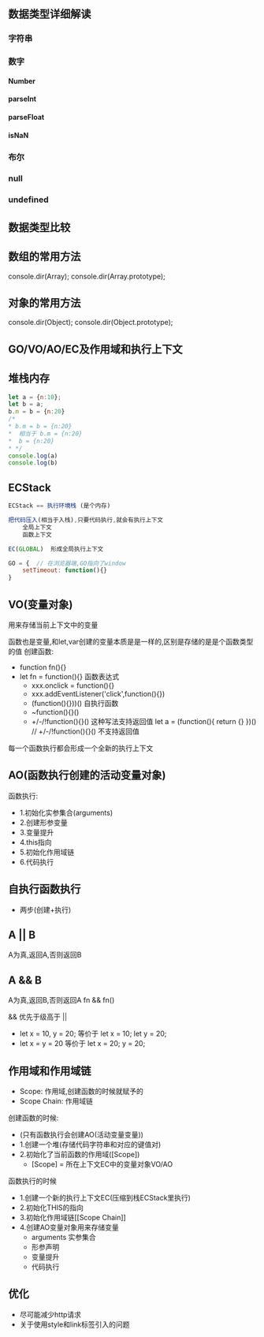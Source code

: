 ## 数据类型详细解读
### 字符串
### 数字
#### Number
#### parseInt
#### parseFloat
#### isNaN
### 布尔
### null
### undefined

## 数据类型比较


## 数组的常用方法
console.dir(Array);
console.dir(Array.prototype);

## 对象的常用方法
console.dir(Object);
console.dir(Object.prototype);







## GO/VO/AO/EC及作用域和执行上下文


## 堆栈内存
```javascript
let a = {n:10};
let b = a;
b.m = b = {n:20}
/*
* b.m = b = {n:20}
*  相当于 b.m = {n:20}
*  b = {n:20}
* */
console.log(a)
console.log(b)
```


## ECStack
```javascript
ECStack == 执行环境栈 (是个内存)

把代码压入(相当于入栈),只要代码执行,就会有执行上下文
    全局上下文
    函数上下文

EC(GLOBAL)  形成全局执行上下文

GO = {  // 在浏览器端,GO指向了window
    setTimeout: function(){}
}

```


## VO(变量对象)
用来存储当前上下文中的变量


函数也是变量,和let,var创建的变量本质是是一样的,区别是存储的是是个函数类型的值
创建函数:
- function fn(){}
- let fn = function(){}  函数表达式
    -  xxx.onclick = function(){}
    - xxx.addEventListener('click',function(){})
    - (function(){}))() 自执行函数
    - ~function(){}()
    - +/-/!function(){}()
        这种写法支持返回值
        let a = (function(){
            return {}
        })()
        // +/-/!function(){}() 不支持返回值  
        
        
每一个函数执行都会形成一个全新的执行上下文



## AO(函数执行创建的活动变量对象)
函数执行:
- 1.初始化实参集合(arguments)
- 2.创建形参变量
- 3.变量提升
- 4.this指向
- 5.初始化作用域链
- 6.代码执行


## 自执行函数执行
- 两步(创建+执行)


## A || B 
A为真,返回A,否则返回B
## A && B
A为真,返回B,否则返回A
fn && fn()

&& 优先于级高于 ||

- let x = 10, y = 20;
    等价于 let x = 10;
          let y = 20;
- let x = y = 20
    等价于 let x  = 20;
          y = 20;
          
          
## 作用域和作用域链
- Scope: 作用域,创建函数的时候就赋予的
- Scope Chain: 作用域链

创建函数的时候: 
- (只有函数执行会创建AO(活动变量变量))
- 1.创建一个堆(存储代码字符串和对应的键值对)
- 2.初始化了当前函数的作用域([Scope])
    - [Scope] = 所在上下文EC中的变量对象VO/AO

函数执行的时候
- 1.创建一个新的执行上下文EC(压缩到栈ECStack里执行)
- 2.初始化THIS的指向
- 3.初始化作用域链[[Scope Chain]]
- 4.创建AO变量对象用来存储变量
    - arguments 实参集合
    - 形参声明
    - 变量提升
    - 代码执行
    
    
## 优化
- 尽可能减少http请求
- 关于使用style和link标签引入的问题


